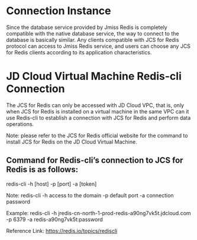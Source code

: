 ﻿# Connection Instance

Since the database service provided by Jmiss Redis is completely compatible with the native database service, the way to connect to the database is basically similar. Any clients compatible with JCS for Redis protocol can access to Jmiss Redis service, and users can choose any JCS for Redis clients according to its application characteristics.


# JD Cloud Virtual Machine Redis-cli Connection

The JCS for Redis can only be accessed with JD Cloud VPC, that is, only when JCS for Redis is installed on a virtual machine in the same VPC can it use Redis-cli to establish a connection with JCS for Redis and perform data operations.

Note: please refer to the JCS for Redis official website for the command to install JCS for Redis on the JD Cloud Virtual Machine.

## Command for Redis-cli’s connection to JCS for Redis is as follows:

redis-cli -h [host] -p [port] -a [token]

Note: redis-cli -h access to the domain -p default port -a connection password

Example: redis-cli -h jredis-cn-north-1-prod-redis-a90ng7vk5t.jdcloud.com -p 6379 -a redis-a90ng7vk5t:password

Reference Link: https://redis.io/topics/rediscli

